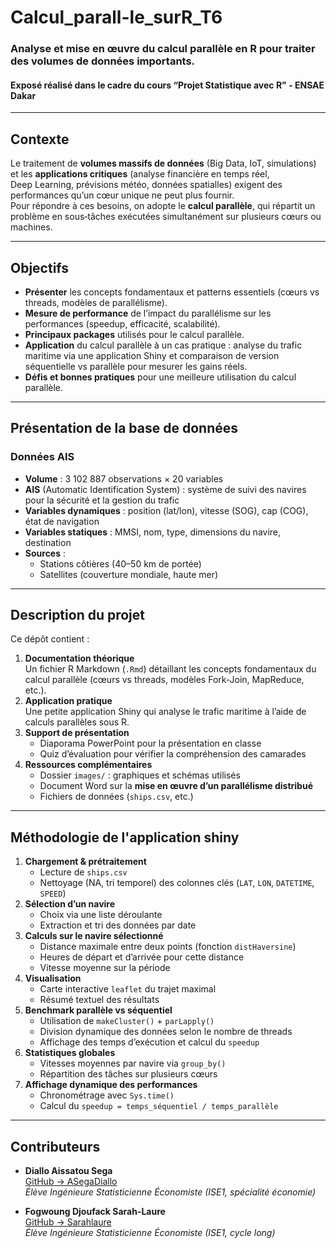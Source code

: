 # Calcul_parall-le_surR_T6
### Analyse et mise en œuvre du calcul parallèle en R pour traiter des volumes de données importants.
#### Exposé réalisé dans le cadre du cours “Projet Statistique avec R" - ENSAE Dakar

---

## Contexte

Le traitement de **volumes massifs de données** (Big Data, IoT, simulations) et les **applications critiques** (analyse financière en temps réel, Deep Learning, prévisions météo, données spatialles) exigent des performances qu’un cœur unique ne peut plus fournir.  
Pour répondre à ces besoins, on adopte le **calcul parallèle**, qui répartit un problème en sous‑tâches exécutées simultanément sur plusieurs cœurs ou machines.

---

## Objectifs

- **Présenter** les concepts fondamentaux et patterns essentiels (cœurs vs threads, modèles de parallélisme). 
- **Mesure de performance** de l’impact du parallélisme sur les performances (speedup, efficacité, scalabilité).
- **Principaux packages** utilisés pour le calcul parallèle. 
- **Application** du calcul parallèle à un cas pratique : analyse du trafic maritime via une application Shiny et comparaison de version séquentielle vs parallèle pour mesurer les gains réels.
- **Défis et bonnes pratiques** pour une meilleure utilisation du calcul parallèle.

---

## Présentation de la base de données 

### Données AIS

- **Volume** : 3 102 887 observations × 20 variables  
- **AIS** (Automatic Identification System) : système de suivi des navires pour la sécurité et la gestion du trafic  
- **Variables dynamiques** : position (lat/lon), vitesse (SOG), cap (COG), état de navigation  
- **Variables statiques** : MMSI, nom, type, dimensions du navire, destination  
- **Sources** :  
  - Stations côtières (40–50 km de portée)  
  - Satellites (couverture mondiale, haute mer)  

---

## Description du projet

Ce dépôt contient :
1. **Documentation théorique**  
   Un fichier R Markdown (`.Rmd`) détaillant les concepts fondamentaux du calcul parallèle (cœurs vs threads, modèles Fork‑Join, MapReduce, etc.).
2. **Application pratique**  
   Une petite application Shiny qui analyse le trafic maritime à l’aide de calculs parallèles sous R.
3. **Support de présentation**  
   - Diaporama PowerPoint pour la présentation en classe  
   - Quiz d’évaluation pour vérifier la compréhension des camarades  
4. **Ressources complémentaires**  
   - Dossier `images/` : graphiques et schémas utilisés  
   - Document Word sur la **mise en œuvre d’un parallélisme distribué**  
   - Fichiers de données (`ships.csv`, etc.)
  
---

## Méthodologie de l'application shiny

1. **Chargement & prétraitement**  
   - Lecture de `ships.csv`  
   - Nettoyage (NA, tri temporel) des colonnes clés (`LAT`, `LON`, `DATETIME`, `SPEED`)  
2. **Sélection d’un navire**  
   - Choix via une liste déroulante  
   - Extraction et tri des données par date  
3. **Calculs sur le navire sélectionné**  
   - Distance maximale entre deux points (fonction `distHaversine`)  
   - Heures de départ et d’arrivée pour cette distance  
   - Vitesse moyenne sur la période  
4. **Visualisation**  
   - Carte interactive `leaflet` du trajet maximal  
   - Résumé textuel des résultats  
5. **Benchmark parallèle vs séquentiel**  
   - Utilisation de `makeCluster()` + `parLapply()`  
   - Division dynamique des données selon le nombre de threads  
   - Affichage des temps d’exécution et calcul du `speedup`  
6. **Statistiques globales**  
   - Vitesses moyennes par navire via `group_by()`  
   - Répartition des tâches sur plusieurs cœurs  
7. **Affichage dynamique des performances**  
   - Chronométrage avec `Sys.time()`  
   - Calcul du `speedup = temps_séquentiel / temps_parallèle`

---

## Contributeurs

- **Diallo Aissatou Sega**  
  [GitHub → ASegaDiallo](https://github.com/ASegaDiallo)  
  _Élève Ingénieure Statisticienne Économiste (ISE1, spécialité économie)_  

- **Fogwoung Djoufack Sarah-Laure**  
  [GitHub → Sarahlaure](https://github.com/Sarahlaure)  
  _Élève Ingénieure Statisticienne Économiste (ISE1, cycle long)_

 

